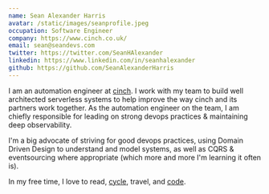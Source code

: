 ```yaml
---
name: Sean Alexander Harris
avatar: /static/images/seanprofile.jpeg
occupation: Software Engineer
company: https://www.cinch.co.uk/
email: sean@seandevs.com
twitter: https://twitter.com/SeanHAlexander
linkedin: https://www.linkedin.com/in/seanhalexander
github: https://github.com/SeanAlexanderHarris
---
```


I am an automation engineer at [cinch](https://www.cinch.co.uk/). I work with my team to build well architected serverless systems to help improve the way cinch and its partners work together. As the automation engineer on the team, I am chiefly responsible for leading on strong devops practices & maintaining deep observability.

I'm a big advocate of striving for good devops practices, using Domain Driven Design to understand and model systems, as well as CQRS & eventsourcing where appropriate (which more and more I'm learning it often is).

In my free time, I love to read, [cycle](https://www.strava.com/athletes/1847099), travel, and [code](https://github.com/SeanAlexanderHarris).
